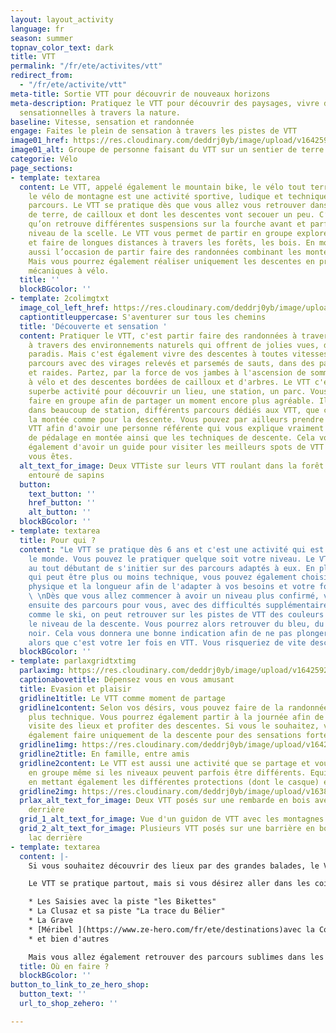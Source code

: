 ```yaml
---
layout: layout_activity
language: fr
season: summer
topnav_color_text: dark
title: VTT
permalink: "/fr/ete/activites/vtt"
redirect_from:
  - "/fr/ete/activite/vtt"
meta-title: Sortie VTT pour découvrir de nouveaux horizons
meta-description: Pratiquez le VTT pour découvrir des paysages, vivre des descentes
  sensationnelles à travers la nature.
baseline: Vitesse, sensation et randonnée
engage: Faites le plein de sensation à travers les pistes de VTT
image01_href: https://res.cloudinary.com/deddrj0yb/image/upload/v1642592264/website/summer/lachlan-cruickshank-S9v_EPJfGys-unsplash_b5jpdh.jpg
image01_alt: Groupe de personne faisant du VTT sur un sentier de terre face à la montagne
categorie: Vélo
page_sections:
- template: textarea
  content: Le VTT, appelé également le mountain bike, le vélo tout terrain ou encore
    le vélo de montagne est une activité sportive, ludique et technique selon les
    parcours. Le VTT se pratique dès que vous allez vous retrouver dans des sentiers
    de terre, de cailloux et dont les descentes vont secouer un peu. C’est pour cela
    qu’on retrouve différentes suspensions sur la fourche avant et parfois aussi au
    niveau de la scelle. Le VTT vous permet de partir en groupe explorer la nature
    et faire de longues distances à travers les forêts, les bois. En montagne c’est
    aussi l’occasion de partir faire des randonnées combinant les montées et les descentes.
    Mais vous pourrez également réaliser uniquement les descentes en prenant les remontées
    mécaniques à vélo.
  title: ''
  blockBGcolor: ''
- template: 2colimgtxt
  image_col_left_href: https://res.cloudinary.com/deddrj0yb/image/upload/v1642592264/website/summer/tim-foster-qrIy8dBzCVU-unsplash_t0p4kh.jpg
  captiontitleuppercase: S'aventurer sur tous les chemins
  title: 'Découverte et sensation '
  content: Pratiquer le VTT, c'est partir faire des randonnées à travers la montagne,
    à travers des environnements naturels qui offrent de jolies vues, des coins de
    paradis. Mais c'est également vivre des descentes à toutes vitesses, passer des
    parcours avec des virages relevés et parsemés de sauts, dans des passages techniques
    et raides. Partez, par la force de vos jambes à l'ascension de sommets accessibles
    à vélo et des descentes bordées de cailloux et d'arbres. Le VTT c'est aussi une
    superbe activité pour découvrir un lieu, une station, un parc. Vous pouvez le
    faire en groupe afin de partager un moment encore plus agréable. Il existe aujourd'hui
    dans beaucoup de station, différents parcours dédiés aux VTT, que ce soit pour
    la montée comme pour la descente. Vous pouvez par ailleurs prendre un guide de
    VTT afin d'avoir une personne référente qui vous explique vraiment les différences
    de pédalage en montée ainsi que les techniques de descente. Cela vous permettra
    également d'avoir un guide pour visiter les meilleurs spots de VTT du lieu où
    vous êtes.
  alt_text_for_image: Deux VTTiste sur leurs VTT roulant dans la forêt sur un chemin
    entouré de sapins
  button:
    text_button: ''
    href_button: ''
    alt_button: ''
  blockBGcolor: ''
- template: textarea
  title: Pour qui ?
  content: "Le VTT se pratique dès 6 ans et c'est une activité qui est ouverte à tout
    le monde. Vous pouvez le pratiquer quelque soit votre niveau. Le VTT va permettre
    au tout débutant de s'initier sur des parcours adaptés à eux. En plus du parcours
    qui peut être plus ou moins technique, vous pouvez également choisir la difficulté
    physique et la longueur afin de l'adapter à vos besoins et votre forme physique.
    \ \nDès que vous allez commencer à avoir un niveau plus confirmé, vous trouverez
    ensuite des parcours pour vous, avec des difficultés supplémentaires.\n\nTout
    comme le ski, on peut retrouver sur les pistes de VTT des couleurs afin d'annoncer
    le niveau de la descente. Vous pourrez alors retrouver du bleu, du rouge et du
    noir. Cela vous donnera une bonne indication afin de ne pas plonger dans une noire
    alors que c'est votre 1er fois en VTT. Vous risqueriez de vite descendre du VTT."
  blockBGcolor: ''
- template: parlaxgridtxtimg
  parlaximg: https://res.cloudinary.com/deddrj0yb/image/upload/v1642592263/website/summer/pexels-daniel-frank-10883501_bmmpot.jpg
  captionabovetitle: Dépensez vous en vous amusant
  title: Evasion et plaisir
  gridline1title: Le VTT comme moment de partage
  gridline1content: Selon vos désirs, vous pouvez faire de la randonnée plaisir ou
    plus technique. Vous pourrez également partir à la journée afin de faire une vraie
    visite des lieux et profiter des descentes. Si vous le souhaitez, vous pouvez
    également faire uniquement de la descente pour des sensations fortes.
  gridline1img: https://res.cloudinary.com/deddrj0yb/image/upload/v1642592263/website/summer/pexels-eberhard-grossgasteiger-5274203_pvfoq7.jpg
  gridline2title: En famille, entre amis
  gridline2content: Le VTT est aussi une activité que se partage et vous pouvez partir
    en groupe même si les niveaux peuvent parfois être différents. Equipez vous pour,
    en mettant également les différentes protections (dont le casque) et partez rouler.
  gridline2img: https://res.cloudinary.com/deddrj0yb/image/upload/v1638824911/website/summer/tom-conway-dU2HDmE_tgw-unsplash_pqlalr.jpg
  prlax_alt_text_for_image: Deux VTT posés sur une rembarde en bois avec les montagnes
    derrière
  grid_1_alt_text_for_image: Vue d'un guidon de VTT avec les montagnes au loin
  grid_2_alt_text_for_image: Plusieurs VTT posés sur une barrière en bois avec un
    lac derrière
- template: textarea
  content: |-
    Si vous souhaitez découvrir des lieux par des grandes balades, le VTT est l'activité parfaite. Si vous désirez travailler vos jambes, votre cardio tout en aimant la vitesse, et les sensations fortes alors le VTT est la discipline parfaite.

    Le VTT se pratique partout, mais si vous désirez aller dans les coins en France où la pratique est importante, où le lieu permet des balades incroyables, suivez notre guide ! Beaucoup de stations proposent un panel de parcours avec des supers aménagements, tels que :

    * Les Saisies avec la piste "les Bikettes"
    * La Clusaz et sa piste "La trace du Bélier"
    * La Grave
    * [Méribel ](https://www.ze-hero.com/fr/ete/destinations)avec la Corbassière
    * et bien d'autres

    Mais vous allez également retrouver des parcours sublimes dans les Cévennes, dans [l'Esterel ](https://www.ze-hero.com/fr/ete/destinations/alpes-maritimes)et vers le Roquebrune, dans le [Mercantour](https://www.ze-hero.com/fr/ete/destinations/alpes-maritimes), dans le Jura...
  title: Où en faire ?
  blockBGcolor: ''
button_to_link_to_ze_hero_shop:
  button_text: ''
  url_to_shop_zehero: ''

---
```

